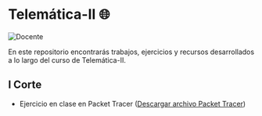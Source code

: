 


# Telemática-II 🌐


![Docente](https://img.shields.io/badge/Docente-Alvaro_Hernan_Alarcon_Lopez-%23B39DDB.svg?style=for-the-badge&logo=Docente&labelColor=E0F7FA)

En este repositorio encontrarás trabajos, ejercicios y recursos desarrollados a lo largo del curso de Telemática-II.



## I Corte

- Ejercicio en clase en Packet Tracer ([Descargar archivo Packet Tracer](Conf_Switching%20(2).pkt))

